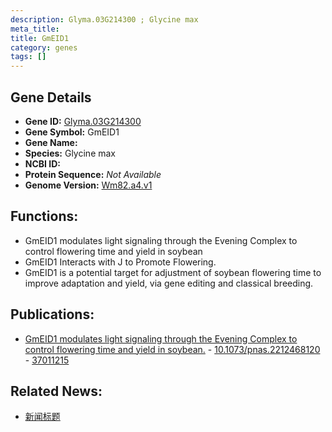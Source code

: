 ```yaml
---
description: Glyma.03G214300 ; Glycine max
meta_title:
title: GmEID1
category: genes
tags: []
---
```


## Gene Details
- **Gene ID:**	[Glyma.03G214300](https://www.maizegdb.org/gene_center/gene/Glyma.03G214300)
- **Gene Symbol:** GmEID1
- **Gene Name:** 
- **Species:** Glycine max
- **NCBI ID:** [  ]()
- **Protein Sequence:** *Not Available*
- **Genome Version:** [Wm82.a4.v1]()

## Functions:
   - GmEID1 modulates light signaling through the Evening Complex to control flowering time and yield in soybean
   - GmEID1 Interacts with J to Promote Flowering.
   - GmEID1 is a potential target for adjustment of soybean flowering time to improve adaptation and yield, via gene editing and classical breeding.

## Publications:
   - [GmEID1 modulates light signaling through the Evening Complex to control flowering time and yield in soybean.]( https://www.pnas.org/doi/full/10.1073/pnas.2212468120 ) - [10.1073/pnas.2212468120]( https://www.pnas.org/doi/full/10.1073/pnas.2212468120 ) - [37011215](https://pubmed.ncbi.nlm.nih.gov/37011215/)

## Related News:
   - [新闻标题](https://mp.weixin.qq.com/s/_xWgKOHRyhp5JjC1CyJD3g)
